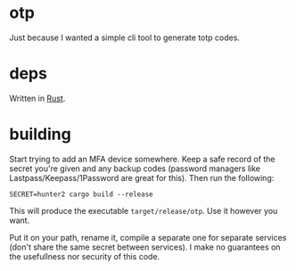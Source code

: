 otp
===

Just because I wanted a simple cli tool to generate totp codes.

# deps

Written in [Rust](https://www.rust-lang.org).

# building

Start trying to add an MFA device somewhere. Keep a safe record of the secret you're given and any backup codes (password managers like Lastpass/Keepass/1Password are great for this). Then run the following:

```
SECRET=hunter2 cargo build --release
```

This will produce the executable `target/release/otp`. Use it however you want.

Put it on your path, rename it, compile a separate one for separate services (don't share the same secret between services). I make no guarantees on the usefullness nor security of this code.
